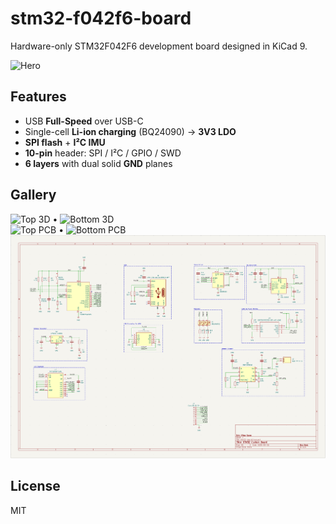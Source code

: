 # stm32-f042f6-board
Hardware-only STM32F042F6 development board designed in KiCad 9.

![Hero](docs/img/3d_hero.png)

## Features
- USB **Full-Speed** over USB-C
- Single-cell **Li-ion charging** (BQ24090) → **3V3 LDO**
- **SPI flash** + **I²C IMU**
- **10-pin** header: SPI / I²C / GPIO / SWD
- **6 layers** with dual solid **GND** planes

## Gallery
![Top 3D](docs/img/3d_top.png) • ![Bottom 3D](docs/img/3d_bottom.png)  
![Top PCB](docs/img/pcb_top.png) • ![Bottom PCB](docs/img/pcb_bottom.png)  
![Schematic](/img/Schematic.png)

## License
MIT
